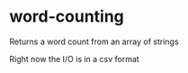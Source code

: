 # word-counting

Returns a word count from an array of strings

Right now the I/O is in a csv format
